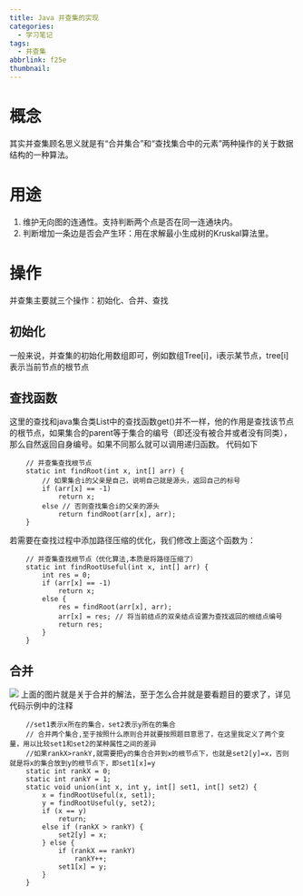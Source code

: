 ```yaml
---
title: Java 并查集的实现
categories:
  - 学习笔记
tags:
  - 并查集
abbrlink: f25e
thumbnail:
---
```


# 概念
其实并查集顾名思义就是有“合并集合”和“查找集合中的元素”两种操作的关于数据结构的一种算法。

# 用途
1. 维护无向图的连通性。支持判断两个点是否在同一连通块内。
2. 判断增加一条边是否会产生环：用在求解最小生成树的Kruskal算法里。

# 操作
并查集主要就三个操作：初始化、合并、查找

## 初始化
一般来说，并查集的初始化用数组即可，例如数组Tree[i]，i表示某节点，tree[i]表示当前节点的根节点

## 查找函数
这里的查找和java集合类List中的查找函数get()并不一样，他的作用是查找该节点的根节点，如果集合的parent等于集合的编号（即还没有被合并或者没有同类），那么自然返回自身编号。如果不同那么就可以调用递归函数。
代码如下
```
    // 并查集查找根节点
    static int findRoot(int x, int[] arr) {
        // 如果集合i的父亲是自己，说明自己就是源头，返回自己的标号
        if (arr[x] == -1)
            return x;
        else // 否则查找集合i的父亲的源头
            return findRoot(arr[x], arr);
    }
```
若需要在查找过程中添加路径压缩的优化，我们修改上面这个函数为：
```
    // 并查集查找根节点（优化算法,本质是将路径压缩了）
    static int findRootUseful(int x, int[] arr) {
        int res = 0;
        if (arr[x] == -1)
            return x;
        else {
            res = findRoot(arr[x], arr);
            arr[x] = res; // 将当前结点的双亲结点设置为查找返回的根结点编号
            return res;
        }
    }
```

<!--more-->

## 合并
![](https://upload-images.jianshu.io/upload_images/5666077-bf7f1c732d0528bc.png?imageMogr2/auto-orient/strip%7CimageView2/2/w/1240)
上面的图片就是关于合并的解法，至于怎么合并就是要看题目的要求了，详见代码示例中的注释
```
    //set1表示x所在的集合，set2表示y所在的集合
    // 合并两个集合,至于按照什么原则合并就要按照题目意思了，在这里我定义了两个变量，用以比较set1和set2的某种属性之间的差异
    //如果rankX>rankY,就需要把y的集合合并到x的根节点下，也就是set2[y]=x，否则就是将x的集合放到y的根节点下，即set1[x]=y
    static int rankX = 0;
    static int rankY = 1;
    static void union(int x, int y, int[] set1, int[] set2) {
        x = findRootUseful(x, set1);
        y = findRootUseful(y, set2);
        if (x == y)
            return;
        else if (rankX > rankY) {
            set2[y] = x;
        } else {
            if (rankX == rankY)
                rankY++;
            set1[x] = y;
        }
    }
```